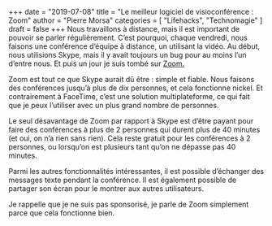 +++
date        = "2019-07-08"
title       = "Le meilleur logiciel de visioconférence : Zoom"
author      = "Pierre Morsa"
categories  = [ "Lifehacks", "Technomagie" ]
draft       = false
+++
Nous travaillons à distance, mais il est important de pouvoir se parler régulièrement. C’est pourquoi, chaque vendredi, nous faisons une conférence d’équipe à distance, un utilisant la vidéo. Au début, nous utilisions Skype, mais il y avait toujours un bug pour au moins l’un d’entre nous. Et puis un jour je suis tombé sur [Zoom.](https://www.zoom.us)

Zoom est tout ce que Skype aurait dû être : simple et fiable. Nous faisons des conférences jusqu’à plus de dix personnes, et cela fonctionne nickel. Et contrairement à FaceTime, c’est une solution multiplateforme, ce qui fait que je peux l’utiliser avec un plus grand nombre de personnes.

Le seul désavantage de Zoom par rapport à Skype est d’être payant pour faire des conférences à plus de 2 personnes qui durent plus de 40 minutes (et oui, on n’a rien sans rien). Cela reste gratuit pour les conférences à 2 personnes, ou lorsqu’on est plusieurs tant qu’on ne dépasse pas 40 minutes.

Parmi les autres fonctionnalités intéressantes, il est possible d’échanger des messages texte pendant la conférence. Il est également possible de partager son écran pour le montrer aux autres utilisateurs. 

Je rappelle que je ne suis pas sponsorisé, je parle de Zoom simplement parce que cela fonctionne bien.